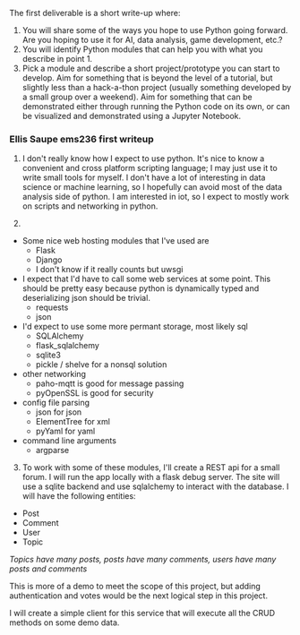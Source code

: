 The first deliverable is a short write-up where:
1. You will share some of the ways you hope to use Python going forward. Are you hoping
to use it for AI, data analysis, game development, etc.?
2. You will identify Python modules that can help you with what you describe in point 1.
3. Pick a module and describe a short project/prototype you can start to develop. Aim for
something that is beyond the level of a tutorial, but slightly less than a hack-a-thon
project (usually something developed by a small group over a weekend). Aim for
something that can be demonstrated either through running the Python code on its own,
or can be visualized and demonstrated using a Jupyter Notebook.

### Ellis Saupe ems236 first writeup

1. I don't really know how I expect to use python.  It's nice to know a convenient and cross platform scripting language; I may just use it to write small tools for myself.  I don't have a lot of interesting in data science or machine learning, so I hopefully can avoid most of the data analysis side of python.  I am interested in iot, so I expect to mostly work on scripts and networking in python.

2. 
+ Some nice web hosting modules that I've used are 
    * Flask
    * Django
    * I don't know if it really counts but uwsgi
+ I expect that I'd have to call some web services at some point. This should be pretty easy because python is dynamically typed and deserializing json should be trivial.  
    * requests
    * json
+ I'd expect to use some more permant storage, most likely sql
    * SQLAlchemy
    * flask_sqlalchemy
    * sqlite3
    * pickle / shelve for a nonsql solution
+ other networking
    * paho-mqtt is good for message passing
    * pyOpenSSL is good for security
+ config file parsing
    * json for json
    * ElementTree for xml
    * pyYaml for yaml
+ command line arguments
    * argparse

3. To work with some of these modules, I'll create a REST api for a small forum.  I will run the app locally with a flask debug server.  The site will use a sqlite backend and use sqlalchemy to interact with the database.  I will have the following entities:
* Post
* Comment
* User
* Topic

_Topics have many posts, posts have many comments, users have many posts and comments_

This is more of a demo to meet the scope of this project, but adding authentication and votes would be the next logical step in this project.

I will create a simple client for this service that will execute all the CRUD methods on some demo data.